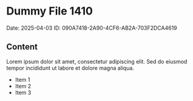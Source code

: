 # Dummy File 1410

Date: 2025-04-03
ID: 090A7418-2A90-4CF6-AB2A-703F2DCA4619

## Content

Lorem ipsum dolor sit amet, consectetur adipiscing elit.
Sed do eiusmod tempor incididunt ut labore et dolore magna aliqua.

* Item 1
* Item 2
* Item 3

